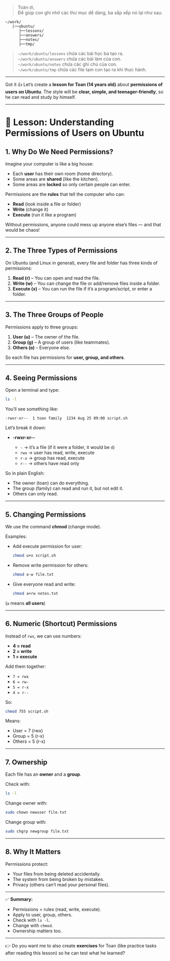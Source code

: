 >Toàn ơi,<br>
>Để giúp con ghi nhớ các thư mục dể dàng, ba sắp xếp nó lại như sau:
```
~/work/
   |──ubuntu/
      ├──lessons/
      ├──answers/
      ├──notes/
      ├──tmp/

```

>`~/work/ubuntu/lessons` chứa các bài học ba tạo ra.<br>
>`~/work/ubuntu/answers` chứa các bài làm của con.<br>
>`~/work/ubuntu/notes` chứa các ghi chú của con.<br>
>`~/work/ubuntu/tmp` chứa các file tạm con tạo ra khi thực hành.<br>

---
Got it 👍 Let’s create a **lesson for Toan (14 years old)** about **permissions of users on Ubuntu**.
The style will be **clear, simple, and teenager-friendly**, so he can read and study by himself.

---

# 📘 Lesson: Understanding Permissions of Users on Ubuntu

## 1. Why Do We Need Permissions?

Imagine your computer is like a big house:

* Each **user** has their own room (home directory).
* Some areas are **shared** (like the kitchen).
* Some areas are **locked** so only certain people can enter.

Permissions are the **rules** that tell the computer who can:

* **Read** (look inside a file or folder)
* **Write** (change it)
* **Execute** (run it like a program)

Without permissions, anyone could mess up anyone else’s files — and that would be chaos!

---

## 2. The Three Types of Permissions

On Ubuntu (and Linux in general), every file and folder has three kinds of permissions:

1. **Read (r)** – You can open and read the file.
2. **Write (w)** – You can change the file or add/remove files inside a folder.
3. **Execute (x)** – You can run the file if it’s a program/script, or enter a folder.

---

## 3. The Three Groups of People

Permissions apply to three groups:

1. **User (u)** – The owner of the file.
2. **Group (g)** – A group of users (like teammates).
3. **Others (o)** – Everyone else.

So each file has permissions for **user, group, and others**.

---

## 4. Seeing Permissions

Open a terminal and type:

```bash
ls -l
```

You’ll see something like:

```
-rwxr-xr--  1 toan family  1234 Aug 25 09:00 script.sh
```

Let’s break it down:

* **-rwxr-xr--**

  * `-` → it’s a file (if it were a folder, it would be `d`)
  * `rwx` → user has read, write, execute
  * `r-x` → group has read, execute
  * `r--` → others have read only

So in plain English:

* The owner (toan) can do everything.
* The group (family) can read and run it, but not edit it.
* Others can only read.

---

## 5. Changing Permissions

We use the command **chmod** (change mode).

Examples:

* Add execute permission for user:

  ```bash
  chmod u+x script.sh
  ```
* Remove write permission for others:

  ```bash
  chmod o-w file.txt
  ```
* Give everyone read and write:

  ```bash
  chmod a+rw notes.txt
  ```

(`a` means **all users**)

---

## 6. Numeric (Shortcut) Permissions

Instead of `rwx`, we can use numbers:

* **4 = read**
* **2 = write**
* **1 = execute**

Add them together:

* `7 = rwx`
* `6 = rw-`
* `5 = r-x`
* `4 = r--`

So:

```bash
chmod 755 script.sh
```

Means:

* User = 7 (rwx)
* Group = 5 (r-x)
* Others = 5 (r-x)

---

## 7. Ownership

Each file has an **owner** and a **group**.

Check with:

```bash
ls -l
```

Change owner with:

```bash
sudo chown newuser file.txt
```

Change group with:

```bash
sudo chgrp newgroup file.txt
```

---

## 8. Why It Matters

Permissions protect:

* Your files from being deleted accidentally.
* The system from being broken by mistakes.
* Privacy (others can’t read your personal files).

---

✅ **Summary:**

* Permissions = rules (read, write, execute).
* Apply to user, group, others.
* Check with `ls -l`.
* Change with `chmod`.
* Ownership matters too.

---

👉 Do you want me to also create **exercises** for Toan (like practice tasks after reading this lesson) so he can test what he learned?

